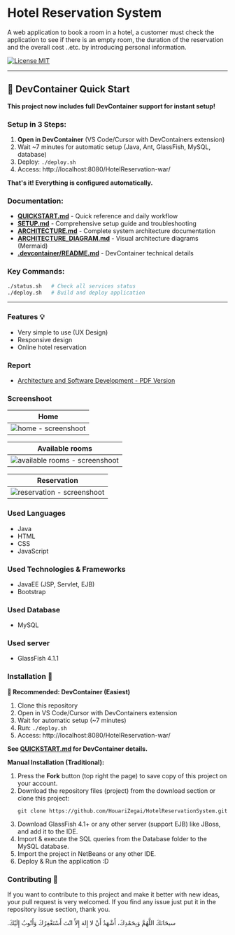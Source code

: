 # Hotel Reservation System
A web application to book a room in a hotel, a customer must check the application to see if there is an empty room, the duration of the reservation and the overall cost ..etc. by introducing personal information.

[![License MIT](https://img.shields.io/badge/license-MIT-blue.svg)](LICENSE)

---

## 🚀 DevContainer Quick Start

**This project now includes full DevContainer support for instant setup!**

### Setup in 3 Steps:
1. **Open in DevContainer** (VS Code/Cursor with DevContainers extension)
2. Wait ~7 minutes for automatic setup (Java, Ant, GlassFish, MySQL, database)
3. Deploy: `./deploy.sh`
4. Access: http://localhost:8080/HotelReservation-war/

**That's it! Everything is configured automatically.**

### Documentation:
- **[QUICKSTART.md](docs/QUICKSTART.md)** - Quick reference and daily workflow
- **[SETUP.md](docs/SETUP.md)** - Comprehensive setup guide and troubleshooting
- **[ARCHITECTURE.md](docs/ARCHITECTURE.md)** - Complete system architecture documentation
- **[ARCHITECTURE_DIAGRAM.md](docs/ARCHITECTURE_DIAGRAM.md)** - Visual architecture diagrams (Mermaid)
- **[.devcontainer/README.md](.devcontainer/README.md)** - DevContainer technical details

### Key Commands:
```bash
./status.sh   # Check all services status
./deploy.sh   # Build and deploy application
```

---

### Features 💡
* Very simple to use (UX Design)
* Responsive design
* Online hotel reservation

### Report
* [Architecture and Software Development - PDF Version](Report.pdf)

### Screenshoot
Home           |
:--------------:|
![home - screenshoot](screenshots/home.PNG) |


Available rooms    |
:-----------------:|
![available rooms - screenshoot](screenshots/availableRooms.PNG) |

Reservation       |
:----------------:|
![reservation - screenshoot](screenshots/finalReservation.PNG) |

### Used Languages
* Java
* HTML
* CSS
* JavaScript

### Used Technologies & Frameworks
* JavaEE (JSP, Servlet, EJB)
* Bootstrap

### Used Database
* MySQL

### Used server
* GlassFish 4.1.1

### Installation 🔌

**🌟 Recommended: DevContainer (Easiest)**
1. Clone this repository
2. Open in VS Code/Cursor with DevContainers extension
3. Wait for automatic setup (~7 minutes)
4. Run: `./deploy.sh`
5. Access: http://localhost:8080/HotelReservation-war/

**See [QUICKSTART.md](docs/QUICKSTART.md) for DevContainer details.**

**Manual Installation (Traditional):**
1. Press the **Fork** button (top right the page) to save copy of this project on your account.
2. Download the repository files (project) from the download section or clone this project:
   ```
   git clone https://github.com/HouariZegai/HotelReservationSystem.git
   ```
3. Download GlassFish 4.1+ or any other server (support EJB) like JBoss, and add it to the IDE.
4. Import & execute the SQL queries from the Database folder to the MySQL database.
5. Import the project in NetBeans or any other IDE.
6. Deploy & Run the application :D

### Contributing 🔧
If you want to contribute to this project and make it better with new ideas, your pull request is very welcomed.
If you find any issue just put it in the repository issue section, thank you.

.سبحَانَكَ اللَّهُمَّ وَبِحَمْدِكَ، أَشْهَدُ أَنْ لا إِلهَ إِلأَ انْتَ أَسْتَغْفِرُكَ وَأَتْوبُ إِلَيْكَ
